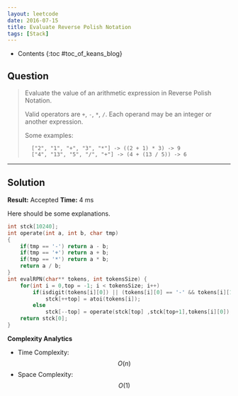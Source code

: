 ```yaml
---
layout: leetcode
date: 2016-07-15
title: Evaluate Reverse Polish Notation
tags: [Stack]
---
```


* Contents
{:toc #toc_of_keans_blog}

## Question

> Evaluate the value of an arithmetic expression in Reverse Polish Notation.
>
> Valid operators are `+`, `-`, `*`, `/`. Each operand may be an integer or another expression.
>
>Some examples:
>
>       ["2", "1", "+", "3", "*"] -> ((2 + 1) * 3) -> 9
>       ["4", "13", "5", "/", "+"] -> (4 + (13 / 5)) -> 6
>
>     

***

## Solution

**Result:** Accepted **Time:** 4 ms

Here should be some explanations.

```c
int stck[10240];
int operate(int a, int b, char tmp)
{
    if(tmp == '-') return a - b;
    if(tmp == '+') return a + b;
    if(tmp == '*') return a * b;
    return a / b;
}
int evalRPN(char** tokens, int tokensSize) {
    for(int i = 0,top = -1; i < tokensSize; i++)
        if(isdigit(tokens[i][0]) || (tokens[i][0] == '-' && tokens[i][1]))
            stck[++top] = atoi(tokens[i]);
        else
            stck[--top] = operate(stck[top] ,stck[top+1],tokens[i][0]);
    return stck[0];
}
```

**Complexity Analytics**

- Time Complexity: $$O(n)$$
- Space Complexity: $$O(1)$$
